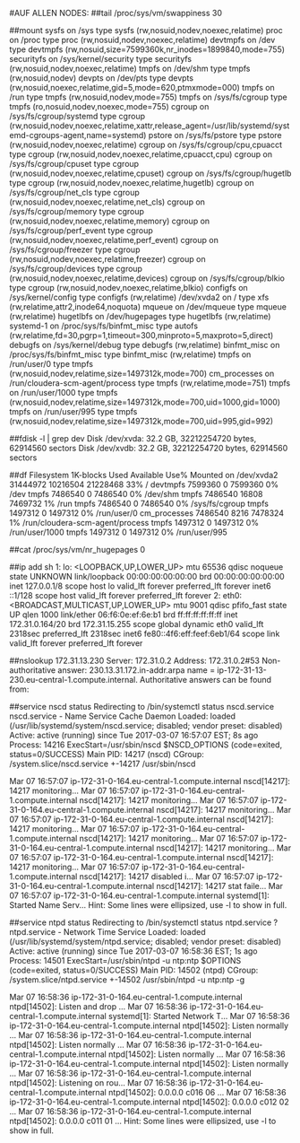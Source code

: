 #AUF ALLEN NODES:
##tail /proc/sys/vm/swappiness
30

##mount
sysfs on /sys type sysfs (rw,nosuid,nodev,noexec,relatime)
proc on /proc type proc (rw,nosuid,nodev,noexec,relatime)
devtmpfs on /dev type devtmpfs (rw,nosuid,size=7599360k,nr_inodes=1899840,mode=755)
securityfs on /sys/kernel/security type securityfs (rw,nosuid,nodev,noexec,relatime)
tmpfs on /dev/shm type tmpfs (rw,nosuid,nodev)
devpts on /dev/pts type devpts (rw,nosuid,noexec,relatime,gid=5,mode=620,ptmxmode=000)
tmpfs on /run type tmpfs (rw,nosuid,nodev,mode=755)
tmpfs on /sys/fs/cgroup type tmpfs (ro,nosuid,nodev,noexec,mode=755)
cgroup on /sys/fs/cgroup/systemd type cgroup (rw,nosuid,nodev,noexec,relatime,xattr,release_agent=/usr/lib/systemd/systemd-cgroups-agent,name=systemd)
pstore on /sys/fs/pstore type pstore (rw,nosuid,nodev,noexec,relatime)
cgroup on /sys/fs/cgroup/cpu,cpuacct type cgroup (rw,nosuid,nodev,noexec,relatime,cpuacct,cpu)
cgroup on /sys/fs/cgroup/cpuset type cgroup (rw,nosuid,nodev,noexec,relatime,cpuset)
cgroup on /sys/fs/cgroup/hugetlb type cgroup (rw,nosuid,nodev,noexec,relatime,hugetlb)
cgroup on /sys/fs/cgroup/net_cls type cgroup (rw,nosuid,nodev,noexec,relatime,net_cls)
cgroup on /sys/fs/cgroup/memory type cgroup (rw,nosuid,nodev,noexec,relatime,memory)
cgroup on /sys/fs/cgroup/perf_event type cgroup (rw,nosuid,nodev,noexec,relatime,perf_event)
cgroup on /sys/fs/cgroup/freezer type cgroup (rw,nosuid,nodev,noexec,relatime,freezer)
cgroup on /sys/fs/cgroup/devices type cgroup (rw,nosuid,nodev,noexec,relatime,devices)
cgroup on /sys/fs/cgroup/blkio type cgroup (rw,nosuid,nodev,noexec,relatime,blkio)
configfs on /sys/kernel/config type configfs (rw,relatime)
/dev/xvda2 on / type xfs (rw,relatime,attr2,inode64,noquota)
mqueue on /dev/mqueue type mqueue (rw,relatime)
hugetlbfs on /dev/hugepages type hugetlbfs (rw,relatime)
systemd-1 on /proc/sys/fs/binfmt_misc type autofs (rw,relatime,fd=30,pgrp=1,timeout=300,minproto=5,maxproto=5,direct)
debugfs on /sys/kernel/debug type debugfs (rw,relatime)
binfmt_misc on /proc/sys/fs/binfmt_misc type binfmt_misc (rw,relatime)
tmpfs on /run/user/0 type tmpfs (rw,nosuid,nodev,relatime,size=1497312k,mode=700)
cm_processes on /run/cloudera-scm-agent/process type tmpfs (rw,relatime,mode=751)
tmpfs on /run/user/1000 type tmpfs (rw,nosuid,nodev,relatime,size=1497312k,mode=700,uid=1000,gid=1000)
tmpfs on /run/user/995 type tmpfs (rw,nosuid,nodev,relatime,size=1497312k,mode=700,uid=995,gid=992)

##fdisk -l | grep dev
Disk /dev/xvda: 32.2 GB, 32212254720 bytes, 62914560 sectors
Disk /dev/xvdb: 32.2 GB, 32212254720 bytes, 62914560 sectors

##df
Filesystem     1K-blocks     Used Available Use% Mounted on
/dev/xvda2      31444972 10216504  21228468  33% /
devtmpfs         7599360        0   7599360   0% /dev
tmpfs            7486540        0   7486540   0% /dev/shm
tmpfs            7486540    16808   7469732   1% /run
tmpfs            7486540        0   7486540   0% /sys/fs/cgroup
tmpfs            1497312        0   1497312   0% /run/user/0
cm_processes     7486540     8216   7478324   1% /run/cloudera-scm-agent/process
tmpfs            1497312        0   1497312   0% /run/user/1000
tmpfs            1497312        0   1497312   0% /run/user/995

##cat /proc/sys/vm/nr_hugepages
0

##ip add sh
1: lo: <LOOPBACK,UP,LOWER_UP> mtu 65536 qdisc noqueue state UNKNOWN
    link/loopback 00:00:00:00:00:00 brd 00:00:00:00:00:00
    inet 127.0.0.1/8 scope host lo
       valid_lft forever preferred_lft forever
    inet6 ::1/128 scope host
       valid_lft forever preferred_lft forever
2: eth0: <BROADCAST,MULTICAST,UP,LOWER_UP> mtu 9001 qdisc pfifo_fast state UP qlen 1000
    link/ether 06:f6:0e:ef:6e:b1 brd ff:ff:ff:ff:ff:ff
    inet 172.31.0.164/20 brd 172.31.15.255 scope global dynamic eth0
       valid_lft 2318sec preferred_lft 2318sec
    inet6 fe80::4f6:eff:feef:6eb1/64 scope link
       valid_lft forever preferred_lft forever

##nslookup 172.31.13.230
Server:         172.31.0.2
Address:        172.31.0.2#53
Non-authoritative answer:
230.13.31.172.in-addr.arpa      name = ip-172-31-13-230.eu-central-1.compute.internal.
Authoritative answers can be found from:

##service nscd status
Redirecting to /bin/systemctl status  nscd.service
nscd.service - Name Service Cache Daemon
   Loaded: loaded (/usr/lib/systemd/system/nscd.service; disabled; vendor preset: disabled)
   Active: active (running) since Tue 2017-03-07 16:57:07 EST; 8s ago
  Process: 14216 ExecStart=/usr/sbin/nscd $NSCD_OPTIONS (code=exited, status=0/SUCCESS)
 Main PID: 14217 (nscd)
   CGroup: /system.slice/nscd.service
           +-14217 /usr/sbin/nscd

Mar 07 16:57:07 ip-172-31-0-164.eu-central-1.compute.internal nscd[14217]: 14217 monitoring...
Mar 07 16:57:07 ip-172-31-0-164.eu-central-1.compute.internal nscd[14217]: 14217 monitoring...
Mar 07 16:57:07 ip-172-31-0-164.eu-central-1.compute.internal nscd[14217]: 14217 monitoring...
Mar 07 16:57:07 ip-172-31-0-164.eu-central-1.compute.internal nscd[14217]: 14217 monitoring...
Mar 07 16:57:07 ip-172-31-0-164.eu-central-1.compute.internal nscd[14217]: 14217 monitoring...
Mar 07 16:57:07 ip-172-31-0-164.eu-central-1.compute.internal nscd[14217]: 14217 monitoring...
Mar 07 16:57:07 ip-172-31-0-164.eu-central-1.compute.internal nscd[14217]: 14217 monitoring...
Mar 07 16:57:07 ip-172-31-0-164.eu-central-1.compute.internal nscd[14217]: 14217 disabled i...
Mar 07 16:57:07 ip-172-31-0-164.eu-central-1.compute.internal nscd[14217]: 14217 stat faile...
Mar 07 16:57:07 ip-172-31-0-164.eu-central-1.compute.internal systemd[1]: Started Name Serv...
Hint: Some lines were ellipsized, use -l to show in full.

##service ntpd status
Redirecting to /bin/systemctl status  ntpd.service
? ntpd.service - Network Time Service
   Loaded: loaded (/usr/lib/systemd/system/ntpd.service; disabled; vendor preset: disabled)
   Active: active (running) since Tue 2017-03-07 16:58:36 EST; 1s ago
  Process: 14501 ExecStart=/usr/sbin/ntpd -u ntp:ntp $OPTIONS (code=exited, status=0/SUCCESS)
 Main PID: 14502 (ntpd)
   CGroup: /system.slice/ntpd.service
           +-14502 /usr/sbin/ntpd -u ntp:ntp -g

Mar 07 16:58:36 ip-172-31-0-164.eu-central-1.compute.internal ntpd[14502]: Listen and drop ...
Mar 07 16:58:36 ip-172-31-0-164.eu-central-1.compute.internal systemd[1]: Started Network T...
Mar 07 16:58:36 ip-172-31-0-164.eu-central-1.compute.internal ntpd[14502]: Listen normally ...
Mar 07 16:58:36 ip-172-31-0-164.eu-central-1.compute.internal ntpd[14502]: Listen normally ...
Mar 07 16:58:36 ip-172-31-0-164.eu-central-1.compute.internal ntpd[14502]: Listen normally ...
Mar 07 16:58:36 ip-172-31-0-164.eu-central-1.compute.internal ntpd[14502]: Listen normally ...
Mar 07 16:58:36 ip-172-31-0-164.eu-central-1.compute.internal ntpd[14502]: Listening on rou...
Mar 07 16:58:36 ip-172-31-0-164.eu-central-1.compute.internal ntpd[14502]: 0.0.0.0 c016 06 ...
Mar 07 16:58:36 ip-172-31-0-164.eu-central-1.compute.internal ntpd[14502]: 0.0.0.0 c012 02 ...
Mar 07 16:58:36 ip-172-31-0-164.eu-central-1.compute.internal ntpd[14502]: 0.0.0.0 c011 01 ...
Hint: Some lines were ellipsized, use -l to show in full.